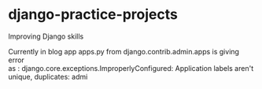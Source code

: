 # django-practice-projects
Improving Django skills

Currently in blog app apps.py from django.contrib.admin.apps is giving error  
as : django.core.exceptions.ImproperlyConfigured: Application labels aren't unique, duplicates: admi

